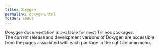 ```yaml
---
title: Doxygen
permalink: doxygen.html
folder: about
---
```


Doxygen documentation is available for most Trilinos packages.  
The current release and development versions of Doxygen are accessible from the pages associated with each package in the right column menu.
